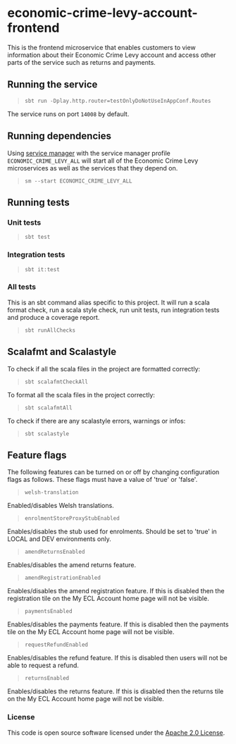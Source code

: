 # economic-crime-levy-account-frontend

This is the frontend microservice that enables customers to view information about their Economic Crime Levy account
and access other parts of the service such as returns and payments.

## Running the service

> `sbt run -Dplay.http.router=testOnlyDoNotUseInAppConf.Routes`

The service runs on port `14008` by default.

## Running dependencies

Using [service manager](https://github.com/hmrc/service-manager)
with the service manager profile `ECONOMIC_CRIME_LEVY_ALL` will start
all of the Economic Crime Levy microservices as well as the services
that they depend on.

> `sm --start ECONOMIC_CRIME_LEVY_ALL`

## Running tests

### Unit tests

> `sbt test`

### Integration tests

> `sbt it:test`

### All tests

This is an sbt command alias specific to this project. It will run a scala format
check, run a scala style check, run unit tests, run integration tests and produce a coverage report.
> `sbt runAllChecks`

## Scalafmt and Scalastyle

To check if all the scala files in the project are formatted correctly:
> `sbt scalafmtCheckAll`

To format all the scala files in the project correctly:
> `sbt scalafmtAll`

To check if there are any scalastyle errors, warnings or infos:
> `sbt scalastyle`

## Feature flags

The following features can be turned on or off by changing configuration flags as follows.
These flags must have a value of 'true' or 'false'.

> `welsh-translation`

Enabled/disables Welsh translations.

> `enrolmentStoreProxyStubEnabled`

Enables/disables the stub used for enrolments.
Should be set to 'true' in LOCAL and DEV environments only.

> `amendReturnsEnabled`

Enables/disables the amend returns feature.

> `amendRegistrationEnabled`

Enables/disables the amend registration feature.
If this is disabled then the registration tile on the My ECL Account home page will not be visible.

> `paymentsEnabled`

Enables/disables the payments feature.
If this is disabled then the payments tile on the My ECL Account home page will not be visible.

> `requestRefundEnabled`

Enables/disables the refund feature.
If this is disabled then users will not be able to request a refund.

> `returnsEnabled`

Enables/disables the returns feature.
If this is disabled then the returns tile on the My ECL Account home page will not be visible.

### License

This code is open source software licensed under
the [Apache 2.0 License]("http://www.apache.org/licenses/LICENSE-2.0.html").